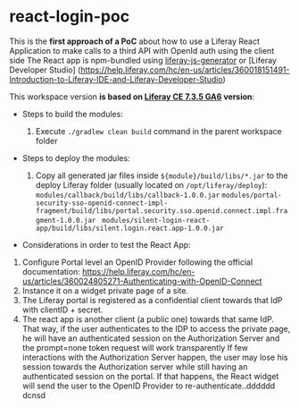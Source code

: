 # react-login-poc


This is the **first approach of a PoC** about how to use a Liferay React Application to make calls to a third API with OpenId auth using the client side
The React app is npm-bundled using [liferay-js-generator](https://help.liferay.com/hc/en-us/articles/360029147391-Liferay-JS-Generator) or [Liferay Developer Studio] (https://help.liferay.com/hc/en-us/articles/360018151491-Introduction-to-Liferay-IDE-and-Liferay-Developer-Studio)

This workspace version **is based on [Liferay CE 7.3.5 GA6](https://hub.docker.com/layers/liferay/portal/7.3.5-ga6-d1.3.0-20201215234716/images/sha256-faa876881b7bf300f41aaae0faa59387e9c2417176730afc7b17790fa051bb5b?context=explore) version**: 

* Steps to build the modules:
  1. Execute `./gradlew clean build` command in the parent workspace folder

* Steps to deploy the modules: 

  1. Copy all generated jar files inside `${module}/build/libs/*.jar` to the deploy Liferay folder (usually located on `/opt/liferay/deploy`):
      `modules/callback/build/libs/callback-1.0.0.jar`
      `modules/portal-security-sso-openid-connect-impl-fragment/build/libs/portal.security.sso.openid.connect.impl.fragment-1.0.0.jar `
      `modules/silent-login-react-app/build/libs/silent.login.react.app-1.0.0.jar`

* Considerations in order to test the React App: 

1. Configure Portal level an OpenID Provider following the official documentation: https://help.liferay.com/hc/en-us/articles/360024805271-Authenticating-with-OpenID-Connect
2. Instance it on a widget private page of a site.
3. The Liferay portal is registered as a confidential client towards that IdP with clientID + secret.
4. The react app is another client (a public one) towards that same IdP. That way, if the user authenticates to the IDP to access the private page, he will have an authenticated session on the Authorization Server and the prompt=none token request will work transparently
If few interactions with the Authorization Server happen, the user may lose his session towards the Authorization server while still having an authenticated session on the portal. If that happens, the React widget will send the user to the OpenID Provider to re-authenticate..dddddd dcnsd 
